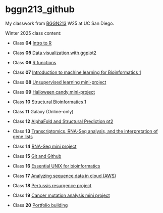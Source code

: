 # bggn213_github
My classwork from [BGGN213](https://bioboot.github.io/bggn213_W25/) W25 at UC San Diego.

Winter 2025 class content:

- Class **04** [Intro to R](/Class4/Rlab_class4/Class4/HW-Class4.R)

- Class **05** [Data visualization with ggplot2](/Class5/RLab/Class5/class5_Data_Viz_with_ggplot.html)

- Class **06** [R functions](https://github.com/hanhee-jo/bggn213_github/blob/d7317177727c0b7f35ab80b18b330d3c8636cf9d/Class6/R%20Lab/Class6/Class6_R_functions.qmd)

- Class **07** [Introduction to machine learning for Bioinformatics 1](https://github.com/hanhee-jo/bggn213_github/blob/ffc66549b8228ca6a27dd7f846a578e4576e91fc/Class7/R%20work/Class7/Class7-Machine%20Learning1.qmd)

- Class **08** [Unsupervised learning mini-project](https://github.com/hanhee-jo/bggn213_github/blob/ffc66549b8228ca6a27dd7f846a578e4576e91fc/Class8/R%20lab/Class8/Class8-Mini%20project.qmd)

- Class **09** [Halloween candy mini-project](https://github.com/hanhee-jo/bggn213_github/blob/ffc66549b8228ca6a27dd7f846a578e4576e91fc/Class9/Class9-Halloween%20candy%20mini%20project/Class9-halloween%20candy%20project.qmd)

- Class **10** [Structural Bioinformatics 1](https://github.com/hanhee-jo/bggn213_github/blob/ffc66549b8228ca6a27dd7f846a578e4576e91fc/Class10/Class10/Calss10-Comparative%20structure%20analysis.qmd)

- Class **11** Galaxy (Online-only)

- Class **12** [AlphaFold and Structural Prediction pt2](https://github.com/hanhee-jo/bggn213_github/blob/ffc66549b8228ca6a27dd7f846a578e4576e91fc/Class12/Claass12/Alphafold%20analysis.qmd)

- Class **13** [Transcriptomics, RNA-Seq analysis, and the interpretation of gene lists](https://github.com/hanhee-jo/bggn213_github/blob/ffc66549b8228ca6a27dd7f846a578e4576e91fc/Class13/Class13/Class13.qmd)

- Class **14** [RNA-Seq mini project](https://github.com/hanhee-jo/bggn213_github/blob/ffc66549b8228ca6a27dd7f846a578e4576e91fc/Class14/Class%2014/Class14-RNAseq%20mini%20project.qmd)

- Class **15** [Git and Github]()

- Class **16** [Essential UNIX for bioinformatics]()

- Class **17** [Analyzing sequence data in cloud (AWS)]()

- Class **18** [Pertussis resurgence project]()

- Class **19** [Cancer mutation analysis mini project]()

- Class **20** [Portfolio building]()

